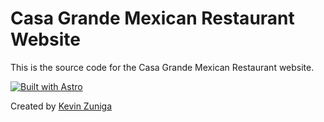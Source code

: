 # Casa Grande Mexican Restaurant Website

This is the source code for the Casa Grande Mexican Restaurant website.

[![Built with Astro](https://astro.badg.es/v2/built-with-astro/small.svg)](https://astro.build)

Created by [Kevin Zuniga](https://www.kevinzunigacuellar.com/)
